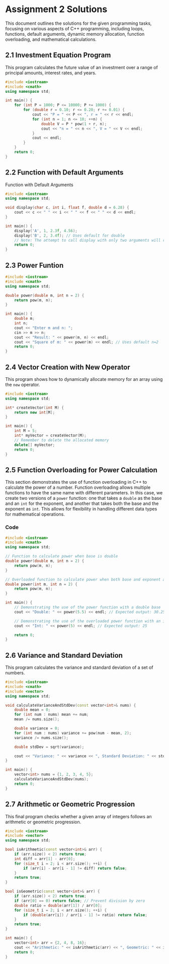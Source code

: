 # Assignment 2 Solutions

This document outlines the solutions for the given programming tasks, focusing on various aspects of C++ programming, including loops, functions, default arguments, dynamic memory allocation, function overloading, and mathematical calculations.

## 2.1 Investment Equation Program

This program calculates the future value of an investment over a range of principal amounts, interest rates, and years.


```cpp
#include <iostream>
#include <cmath>
using namespace std;

int main() {
    for (int P = 1000; P <= 10000; P += 1000) {
        for (double r = 0.10; r <= 0.20; r += 0.01) {
            cout << "P = " << P << ", r = " << r << endl;
            for (int n = 1; n <= 10; ++n) {
                double V = P * pow(1 + r, n);
                cout << "n = " << n << ", V = " << V << endl;
            }
            cout << endl;
        }
    }
    return 0;
}
```
## 2.2 Function with Default Arguments
Function with Default Arguments

```cpp
#include <iostream>
using namespace std;

void display(char c, int i, float f, double d = 6.28) {
    cout << c << " " << i << " " << f << " " << d << endl;
}

int main() {
    display('A', 1, 2.3f, 4.56);
    display('B', 2, 3.4f); // Uses default for double
    // Note: The attempt to call display with only two arguments will result in a compilation error.
    return 0;
}
```

## 2.3 Power Funtion
```cpp
#include <iostream>
#include <cmath>
using namespace std;

double power(double m, int n = 2) {
    return pow(m, n);
}

int main() {
    double m;
    int n;
    cout << "Enter m and n: ";
    cin >> m >> n;
    cout << "Result: " << power(m, n) << endl;
    cout << "Square of m: " << power(m) << endl; // Uses default n=2
    return 0;
}
```

## 2.4 Vector Creation with New Operator

This program shows how to dynamically allocate memory for an array using the `new` operator.


```cpp
#include <iostream>
using namespace std;

int* createVector(int M) {
    return new int[M];
}

int main() {
    int M = 5;
    int* myVector = createVector(M);
    // Remember to delete the allocated memory
    delete[] myVector;
    return 0;
}
```

## 2.5 Function Overloading for Power Calculation

This section demonstrates the use of function overloading in C++ to calculate the power of a number. Function overloading allows multiple functions to have the same name with different parameters. In this case, we create two versions of a `power` function: one that takes a `double` as the base and an `int` for the exponent, and another that takes both the base and the exponent as `int`. This allows for flexibility in handling different data types for mathematical operations.

### Code


```cpp
#include <iostream>
#include <cmath>
using namespace std;

// Function to calculate power when base is double
double power(double m, int n = 2) {
    return pow(m, n);
}

// Overloaded function to calculate power when both base and exponent are integers
double power(int m, int n = 2) {
    return pow(m, n);
}

int main() {
    // Demonstrating the use of the power function with a double base
    cout << "Double: " << power(5.5) << endl; // Expected output: 30.25

    // Demonstrating the use of the overloaded power function with an integer base
    cout << "Int: " << power(5) << endl; // Expected output: 25

    return 0;
}
```

## 2.6 Variance and Standard Deviation

This program calculates the variance and standard deviation of a set of numbers.

```cpp
#include <iostream>
#include <cmath>
#include <vector>
using namespace std;

void calculateVarianceAndStdDev(const vector<int>& nums) {
    double mean = 0;
    for (int num : nums) mean += num;
    mean /= nums.size();

    double variance = 0;
    for (int num : nums) variance += pow(num - mean, 2);
    variance /= nums.size();

    double stdDev = sqrt(variance);

    cout << "Variance: " << variance << ", Standard Deviation: " << stdDev << endl;
}

int main() {
    vector<int> nums = {1, 2, 3, 4, 5};
    calculateVarianceAndStdDev(nums);
    return 0;
}
```
## 2.7 Arithmetic or Geometric Progression

This final program checks whether a given array of integers follows an arithmetic or geometric progression.

```cpp
#include <iostream>
#include <vector>
using namespace std;

bool isArithmetic(const vector<int>& arr) {
    if (arr.size() < 2) return true;
    int diff = arr[1] - arr[0];
    for (size_t i = 2; i < arr.size(); ++i) {
        if (arr[i] - arr[i - 1] != diff) return false;
    }
    return true;
}

bool isGeometric(const vector<int>& arr) {
    if (arr.size() < 2) return true;
    if (arr[0] == 0) return false; // Prevent division by zero
    double ratio = double(arr[1]) / arr[0];
    for (size_t i = 2; i < arr.size(); ++i) {
        if (double(arr[i]) / arr[i - 1] != ratio) return false;
    }
    return true;
}

int main() {
    vector<int> arr = {2, 4, 8, 16};
    cout << "Arithmetic: " << isArithmetic(arr) << ", Geometric: " << isGeometric(arr) << endl;
    return 0;
}
```